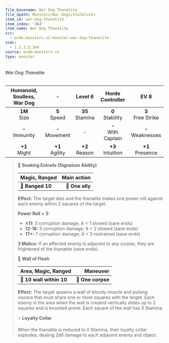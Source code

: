 ```yaml
---
file_basename: War Dog Thanatite
file_dpath: Monsters/War Dogs/Statblocks
item_id: war-dog-thanatite
item_index: '364'
item_name: War Dog Thanatite
scc:
  - mcdm.monsters.v1:monster:war-dog-thanatite
scdc:
  - 1.1.1:2:364
source: mcdm.monsters.v1
type: monster
---
```


###### War Dog Thanatite

| Humanoid, Soulless, War Dog |          -          |       Level 6       |    Horde Controller     |          EV 8          |
| :-------------------------: | :-----------------: | :-----------------: | :---------------------: | :--------------------: |
|      **1M**<br/> Size       |  **5**<br/> Speed   | **35**<br/> Stamina |  **0**<br/> Stability   | **3**<br/> Free Strike |
|     **-**<br/> Immunity     | **-**<br/> Movement |          -          | **-**<br/> With Captain | **-**<br/> Weaknesses  |
|      **+1**<br/> Might      | **+1**<br/> Agility | **+2**<br/> Reason  |  **+3**<br/> Intuition  |  **+1**<br/> Presence  |

<!-- -->
> 🏹 **Snaking Entrails (Signature Ability)**
>
> | **Magic, Ranged** | **Main action** |
> | ----------------- | --------------: |
> | **📏 Ranged 10**  | **🎯 One ally** |
>
> **Effect:** The target dies and the thanatite makes one power roll against each enemy within 2 squares of the target.
>
> **Power Roll + 3:**
>
> - **≤11:** 3 corruption damage; A < 1 slowed (save ends)
> - **12-16:** 5 corruption damage; A < 2 slowed (save ends)
> - **17+:** 7 corruption damage; A < 3 restrained (save ends)
>
> **3 Malice:** If an affected enemy is adjacent to any corpse, they are frightened of the thanatite (save ends).

<!-- -->
> 🔳 **Wall of Flesh**
>
> | **Area, Magic, Ranged**  |      **Maneuver** |
> | ------------------------ | ----------------: |
> | **📏 10 wall within 10** | **🎯 One corpse** |
>
> **Effect:** The target spawns a wall of bloody muscle and pulsing viscera that must share one or more squares with the target. Each enemy in the area when the wall is created vertically slides up to 2 squares and is knocked prone. Each square of the wall has 3 Stamina.

<!-- -->
> ⭐️ **Loyalty Collar**
>
> When the thanatite is reduced to 0 Stamina, their loyalty collar explodes, dealing 2d6 damage to each adjacent enemy and object.
